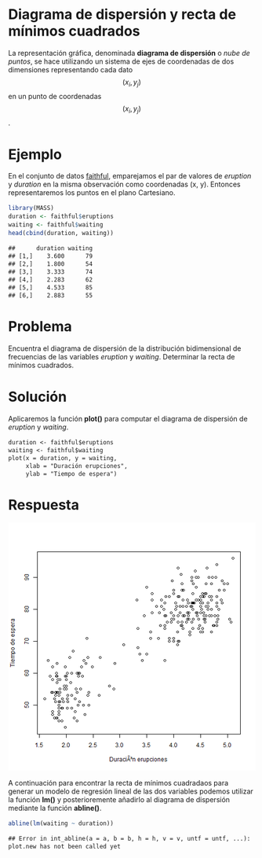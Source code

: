 
# Diagrama de dispersión y recta de mínimos cuadrados

La representación gráfica, denominada __diagrama de dispersión__ o _nube de puntos_, se hace utilizando un sistema de ejes de coordenadas de dos dimensiones representando cada dato $$(x_{i}, y_{j})$$ en un punto de coordenadas $$(x_{i}, y_{j})$$.

# Ejemplo

En el conjunto de datos [faithful](../chapter2/nquantitative.md), emparejamos el par de valores de _eruption_ y _duration_ en la misma observación como coordenadas (x, y). Entonces representaremos los puntos en el plano Cartesiano.


```r
library(MASS)
duration <- faithful$eruptions
waiting <- faithful$waiting
head(cbind(duration, waiting))
```

```
##      duration waiting
## [1,]    3.600      79
## [2,]    1.800      54
## [3,]    3.333      74
## [4,]    2.283      62
## [5,]    4.533      85
## [6,]    2.883      55
```

# Problema

Encuentra el diagrama de dispersión de la distribución bidimensional de frecuencias de las variables _eruption_ y _waiting_. Determinar la recta de mínimos cuadrados.

# Solución

Aplicaremos la función __plot()__ para computar el diagrama de dispersión de _eruption_ y _waiting_.

```
duration <- faithful$eruptions
waiting <- faithful$waiting
plot(x = duration, y = waiting,
     xlab = "Duración erupciones",
     ylab = "Tiempo de espera")

```

# Respuesta

![plot of chunk scatterplot](figure/scatterplot-1.png)

A continuación para encontrar la recta de mínimos cuadradaos para generar un modelo de regresión lineal de las dos variables podemos utilizar la función __lm()__ y posterioremente añadirlo al diagrama de dispersión mediante la función __abline()__.


```r
abline(lm(waiting ~ duration))
```

```
## Error in int_abline(a = a, b = b, h = h, v = v, untf = untf, ...): plot.new has not been called yet
```





